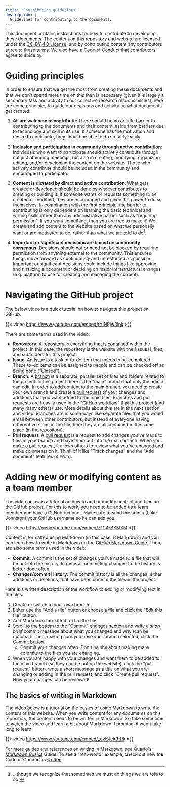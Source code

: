 ```yaml
---
title: "Contributing guidelines"
description: |
  Guidelines for contributing to the documents.
---
```


This document contains instructions for how to contribute to developing
these documents. The content on this repository and website are licensed
under the [CC-BY 4.0
License](https://github.com/steno-aarhus/research/blob/main/LICENSE.md),
and by contributing content any contributors agree to these terms. We
also have a [Code of
Conduct](https://steno-aarhus.github.io/research/CONDUCT.html) that
contributors agree to abide by.

# Guiding principles

In order to ensure that we get the most from creating these documents
and that we don't spend more time on this than is necessary (given it is
largely a secondary task and activity to our collective research
responsibilities), here are some principles to guide our decisions and
activity on what documents get created:

1.  **All are welcome to contribute**: There should be no or little
    barrier to contributing to the documents and their content, aside
    from barriers due to technology and skill in its use. If someone has
    the motivation and desire to contribute, they should be able to do
    so fairly easily.

2.  **Inclusion and participation in community through active
    contribution**: Individuals who want to participate should actively
    contribute through not just attending meetings, but also in
    creating, modifying, organizing, editing, and/or developing the
    content on the website. Those who actively contribute should be
    included in the community and encouraged to participate.

3.  **Content is dictated by direct and active contribution**: What gets
    created or developed should be done by whoever contributes to
    creating or building it. If someone wants or requests something to
    be created or modified, they are encouraged and given the power to
    do so themselves. In combination with the first principle, the
    barrier to contributing is only dependent on learning the basic
    technical and writing skills rather than any administrative barrier
    such as "requiring permission". If you want something, than you are
    free to make it! We create and add content to the website based on
    what we personally want or are motivated to do, rather than what we
    are told to do[^1].

4.  **Important or significant decisions are based on community
    consensus**: Decisions should not or need not be blocked by
    requiring permission from anything external to the community. This
    ensures things move forward as continuously and unrestricted as
    possible. Important or significant decisions could include things
    like approving and finalizing a document or deciding on major
    infrastructural changes (e.g. platform to use for creating and
    managing the content).

[^1]: ...though we recognize that sometimes we must do things we are
    told to do.

<!-- # Governance -->

# Navigating the GitHub project

The below video is a quick tutorial on how to navigate this project on
GitHub.

{{< video https://www.youtube.com/embed/fYlNPjw3lpk >}}

There are some terms used in the video:

-   **Repository**: A
    [repository](https://docs.github.com/en/github/creating-cloning-and-archiving-repositories/about-repositories)
    is everything that is contained within the project. In this case,
    the repository is the website with the \[Issues\], files, and
    subfolders for this project.
-   **Issue**: An [Issue](https://guides.github.com/features/issues/) is
    a task or to-do item that needs to be completed. These to-do items
    can be assigned to people and can be checked off as being done
    ("Closed").
-   **Branch**: A
    [branch](https://docs.github.com/en/github/getting-started-with-github/github-glossary#branch)
    is a separate, parallel set of files and folders related to the
    project. In this project there is the "main" branch that only the
    admin can edit. In order to add content to the main branch, you need
    to create your own branch and create a [pull
    request](https://docs.github.com/en/github/collaborating-with-issues-and-pull-requests/about-pull-requests)
    of your changes and additions that you want added to the main files.
    Branches and pull requests are heavily used in the "[GitHub
    workflow](https://guides.github.com/introduction/flow/)" that this
    project (and many many others) use. More details about this are in
    the next section and video. Branches are in some ways like separate
    files that you would email between other contributors, but instead
    of everyone having different versions of the file, here they are all
    contained in the same place (in the repository).
-   **Pull request**: A [pull
    request](https://docs.github.com/en/github/collaborating-with-issues-and-pull-requests/about-pull-requests)
    is a request to add changes you've made to files in your branch and
    have them put into the main branch. When you make a pull request, it
    allows others to review what you've changed and make comments on it.
    Think of it like "Track changes" and the "Add comment" features of
    Word.

# Adding new or modifying content as a team member

The video below is a tutorial on how to add or modify content and files
on the GitHub project. For this to work, you need to be added as a team
member and have a GitHub Account. Make sure to send the admin (Luke
Johnston) your GitHub username so he can add you.

{{< video https://www.youtube.com/embed/Z1G4rBX3tXM >}}

Content is formatted using Markdown (in this case, R Markdown) and you
can learn how to write in Markdown on the [GitHub Markdown
Guide](https://guides.github.com/features/mastering-markdown/). There
are also some terms used in the video:

-   **Commit**: A commit is the set of changes you've made to a file
    that will be put into the history. In general, committing changes to
    the history is better done often.
-   **Changes/commit History**: The commit history is all the changes,
    either additions or deletions, that have been done to the files in
    the project.

Here is a written description of the workflow to adding or modifying
text in the files:

1.  Create or switch to your own branch.
2.  Either use the "Add a file" button or choose a file and click the
    "Edit this file" button.
3.  Add Markdown formatted text to the file.
4.  Scroll to the bottom to the "Commit" changes section and write a
    *short, brief* commit message about what you changed and why (can be
    optional). Then, making sure you have your branch selected, click
    the Commit button.
    -   Commit your changes often. Don't be shy about making many
        commits to the files you are changing.
5.  When you are happy with your changes and want them to be added to
    the main branch (so they can be put on the website), click the "pull
    request" button, write a short message as a title on what you are
    changing or adding in the pull request, and click "Create pull
    request". Now your changes can be reviewed!

## The basics of writing in Markdown

The video below is a tutorial on the basics of using Markdown to write
the content of this website. When you write content for any documents on
this repository, the content needs to be written in Markdown. So take
some time to watch the video and learn a bit about Markdown. I promise,
it won't take long to learn!

{{< video https://www.youtube.com/embed/_ovKJek9-Rk >}}

For more guides and references on writing in Markdown, see Quarto's
[*Markdown
Basics*](https://quarto.org/docs/authoring/markdown-basics.html) Guide.
To see a "real-world" example, check out how the Code of Conduct is
[written](https://github.com/steno-aarhus/research/blob/main/CODE_OF_CONDUCT.md).

<!-- ## Using RStudio to contribute -->
